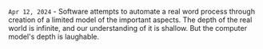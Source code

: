 `Apr 12, 2024` - Software attempts to automate a real word process through creation of a limited model of the important aspects.
The depth of the real world is infinite, and our understanding of it is shallow.
But the computer model's depth is laughable.

